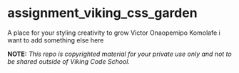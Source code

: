 assignment_viking_css_garden
============================

A place for your styling creativity to grow
Victor Onaopemipo Komolafe
i want to add something else here

**NOTE:** *This repo is copyrighted material for your private use only and not to be shared outside of Viking Code School.*

